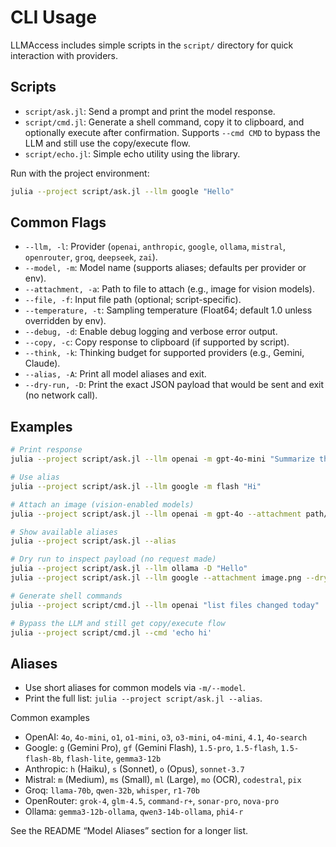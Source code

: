 # CLI Usage

LLMAccess includes simple scripts in the `script/` directory for quick interaction with providers.

## Scripts

- `script/ask.jl`: Send a prompt and print the model response.
- `script/cmd.jl`: Generate a shell command, copy it to clipboard, and optionally execute after confirmation. Supports `--cmd CMD` to bypass the LLM and still use the copy/execute flow.
- `script/echo.jl`: Simple echo utility using the library.

Run with the project environment:

```bash
julia --project script/ask.jl --llm google "Hello"
```

## Common Flags

- `--llm, -l`: Provider (`openai`, `anthropic`, `google`, `ollama`, `mistral`, `openrouter`, `groq`, `deepseek`, `zai`).
- `--model, -m`: Model name (supports aliases; defaults per provider or env).
- `--attachment, -a`: Path to file to attach (e.g., image for vision models).
- `--file, -f`: Input file path (optional; script-specific).
- `--temperature, -t`: Sampling temperature (Float64; default 1.0 unless overridden by env).
- `--debug, -d`: Enable debug logging and verbose error output.
- `--copy, -c`: Copy response to clipboard (if supported by script).
- `--think, -k`: Thinking budget for supported providers (e.g., Gemini, Claude).
- `--alias, -A`: Print all model aliases and exit.
- `--dry-run, -D`: Print the exact JSON payload that would be sent and exit (no network call).

## Examples

```bash
# Print response
julia --project script/ask.jl --llm openai -m gpt-4o-mini "Summarize this repo"

# Use alias
julia --project script/ask.jl --llm google -m flash "Hi"

# Attach an image (vision-enabled models)
julia --project script/ask.jl --llm openai -m gpt-4o --attachment path/to/image.png "Describe this image"

# Show available aliases
julia --project script/ask.jl --alias

# Dry run to inspect payload (no request made)
julia --project script/ask.jl --llm ollama -D "Hello"
julia --project script/ask.jl --llm google --attachment image.png --dry-run "describe"

# Generate shell commands
julia --project script/cmd.jl --llm openai "list files changed today"

# Bypass the LLM and still get copy/execute flow
julia --project script/cmd.jl --cmd 'echo hi'
```

## Aliases

- Use short aliases for common models via `-m/--model`.
- Print the full list: `julia --project script/ask.jl --alias`.

Common examples

- OpenAI: `4o`, `4o-mini`, `o1`, `o1-mini`, `o3`, `o3-mini`, `o4-mini`, `4.1`, `4o-search`
- Google: `g` (Gemini Pro), `gf` (Gemini Flash), `1.5-pro`, `1.5-flash`, `1.5-flash-8b`, `flash-lite`, `gemma3-12b`
- Anthropic: `h` (Haiku), `s` (Sonnet), `o` (Opus), `sonnet-3.7`
- Mistral: `m` (Medium), `ms` (Small), `ml` (Large), `mo` (OCR), `codestral`, `pix`
- Groq: `llama-70b`, `qwen-32b`, `whisper`, `r1-70b`
- OpenRouter: `grok-4`, `glm-4.5`, `command-r+`, `sonar-pro`, `nova-pro`
- Ollama: `gemma3-12b-ollama`, `qwen3-14b-ollama`, `phi4-r`

See the README “Model Aliases” section for a longer list.
